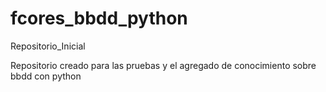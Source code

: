 # fcores_bbdd_python
Repositorio_Inicial

Repositorio creado para las pruebas y el agregado de conocimiento sobre bbdd con python
